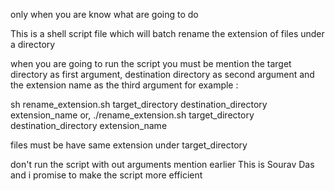 
 only when you are know what are going to do

 This is a shell script file which will batch rename the extension of files under a directory

 when you are going to run the script you must be mention the target directory as first argument, destination directory as second argument and the extension name as the third argument
 for example : 

 sh rename_extension.sh target_directory destination_directory extension_name
 or, ./rename_extension.sh target_directory destination_directory extension_name

 files must be have same extension under target_directory


 don't run the script with out arguments mention earlier
 This is Sourav Das and i promise to make the script more efficient

